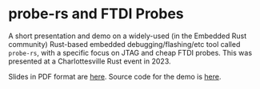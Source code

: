 # probe-rs and FTDI Probes
A short presentation and demo on a widely-used (in the Embedded Rust community) Rust-based embedded debugging/flashing/etc tool called `probe-rs`, with a specific focus on JTAG and cheap FTDI probes. This was presented at a Charlottesville Rust event in 2023.

Slides in PDF format are [here](./slides.pdf). Source code for the demo is [here](./src/main.rs).